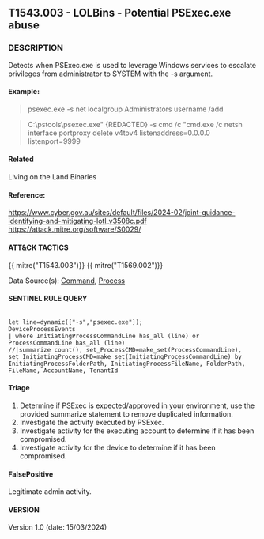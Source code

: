 ## T1543.003 - LOLBins - Potential PSExec.exe abuse

### DESCRIPTION

Detects when PSExec.exe is used to leverage Windows services to escalate privileges from administrator to SYSTEM with the -s argument.

#### Example:

> psexec.exe -s net localgroup Administrators username /add

> C:\\pstools\\psexec.exe" {REDACTED} -s cmd /c "cmd.exe /c netsh
> interface portproxy delete v4tov4 listenaddress=0.0.0.0
> listenport=9999

#### Related

Living on the Land Binaries

#### Reference:

https://www.cyber.gov.au/sites/default/files/2024-02/joint-guidance-identifying-and-mitigating-lotl_v3508c.pdf
https://attack.mitre.org/software/S0029/

#### ATT&CK TACTICS

{{ mitre("T1543.003")}}
{{ mitre("T1569.002")}}

Data Source(s): [Command](https://attack.mitre.org/datasources/DS0017), [Process](https://attack.mitre.org/datasources/DS0009/)

#### SENTINEL RULE QUERY

```

let line=dynamic(["-s","psexec.exe"]);
DeviceProcessEvents
| where InitiatingProcessCommandLine has_all (line) or ProcessCommandLine has_all (line)
//|summarize count(), set_ProcessCMD=make_set(ProcessCommandLine), set_InitiatingProcessCMD=make_set(InitiatingProcessCommandLine) by InitiatingProcessFolderPath, InitiatingProcessFileName, FolderPath, FileName, AccountName, TenantId 

```

#### Triage

1. Determine if PSExec is expected/approved in your environment, use the provided summarize statement to remove duplicated information.
1. Investigate the activity executed by PSExec.
1. Investigate activity for the executing account to determine if it has been compromised.
1. Investigate activity for the device to determine if it has been compromised.

#### FalsePositive

Legitimate admin activity.

#### VERSION

Version 1.0 (date: 15/03/2024)
